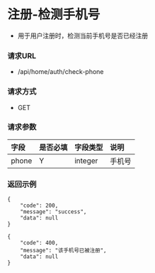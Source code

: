 # 注册-检测手机号

* 用于用户注册时，检测当前手机号是否已经注册

### 请求URL

* /api/home/auth/check-phone

### 请求方式
* GET

### 请求参数

| 字段    |是否必填| 字段类型    | 说明  |
|:------| :--- |:--------|:----|
| phone |Y| integer | 手机号 |

### 返回示例

```
{
    "code": 200,
    "message": "success",
    "data": null
}

{
    "code": 400,
    "message": "该手机号已被注册",
    "data": null
}
```
